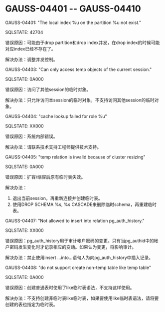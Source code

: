 # GAUSS-04401 -- GAUSS-04410<a name="ZH-CN_TOPIC_0302073549"></a>

GAUSS-04401: "The local index %u on the partition %u not exist."

SQLSTATE: 42704

错误原因：可能由于drop partition和drop index并发，在drop index的时候可能对应index已经不存在了。

解决办法：调整并发控制。

GAUSS-04403: "Can only access temp objects of the current session."

SQLSTATE: 0A000

错误原因：访问了其他session的临时对象。

解决办法：只允许访问本session的临时对象，不支持访问其他session的临时对象。

GAUSS-04404: "cache lookup failed for role %u"

SQLSTATE: XX000

错误原因：系统内部错误。

解决办法：请联系技术支持工程师提供技术支持。

GAUSS-04405: "temp relation is invalid because of cluster resizing"

SQLSTATE: 0A000

错误原因：扩容/缩容后原有临时表失效。

解决办法：

1.  退出当前session，再重新连接并创建临时表。
2.  使用DROP SCHEMA %s, %s CASCADE来删除临时schema，再重建临时表。

GAUSS-04407: "Not allowed to insert into relation pg\_auth\_history."

SQLSTATE: XX000

错误原因：pg\_auth\_history用于审计帐户密码的变更。只有当pg\_authid中的帐户密码发生变化时才记录相应的变动。如果认为变更，将影响审计。

解决办法：禁止使用insert …into…语句人为向pg\_auth\_history中插入记录。

GAUSS-04408: "do not support create non-temp table like temp table"

SQLSTATE: 0A000

错误原因：创建普通表时使用了like临时表语法，不支持这样使用。

解决办法：不支持创建非临时表like临时表，如果要使用like临时表语法，请将要创建的表也指定为临时表。


